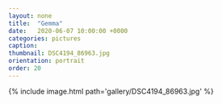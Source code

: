 ```yaml
---
layout: none
title:  "Gemma"
date:   2020-06-07 10:00:00 +0000
categories: pictures
caption: 
thumbnail: DSC4194_86963.jpg
orientation: portrait
order: 20
---
```

{% include image.html path='gallery/DSC4194_86963.jpg' %}